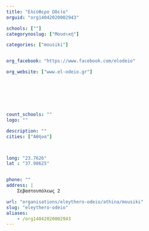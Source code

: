 ```yaml
---
title: "Ελεύθερο Ωδείο"
orguid: "org14042020002943"

schools: [""]
categorynoslug: ["Μουσική"]

categories: ["mousiki"]


org_facebook: "https://www.facebook.com/elodeio"

org_website: ["www.el-odeio.gr"]







count_schools: ""
logo: ""

description: ""
cities: ["Αθήνα"]



long: "23.7626"
lat : "37.98625"


phone: ""
address: |
    Σεβαστουπόλεως 2

url: "organisations/eleythero-odeio/athina/mousiki"
slug: "eleythero-odeio"
aliases:
    - /org14042020002943
---
```



